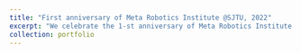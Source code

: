 ```yaml
---
title: "First anniversary of Meta Robotics Institute @SJTU, 2022"
excerpt: "We celebrate the 1-st anniversary of Meta Robotics Institute @SJTU<br/><img src='/images/portfolio/MRI2022.png'>"
collection: portfolio
---
```


